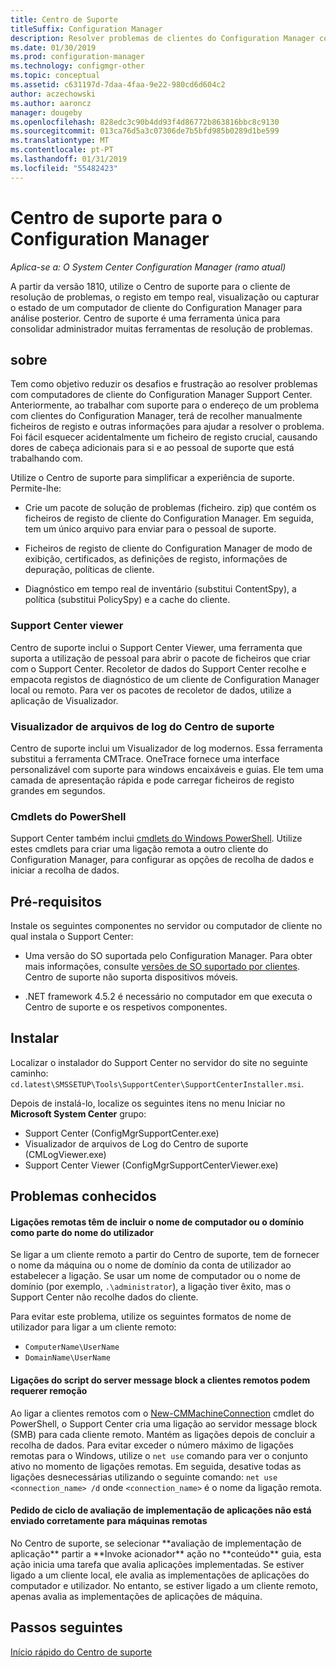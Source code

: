 ```yaml
---
title: Centro de Suporte
titleSuffix: Configuration Manager
description: Resolver problemas de clientes do Configuration Manager com o Centro de suporte.
ms.date: 01/30/2019
ms.prod: configuration-manager
ms.technology: configmgr-other
ms.topic: conceptual
ms.assetid: c631197d-7daa-4faa-9e22-980cd6d604c2
author: aczechowski
ms.author: aaroncz
manager: dougeby
ms.openlocfilehash: 828edc3c90b4dd93f4d86772b863816bbc8c9130
ms.sourcegitcommit: 013ca76d5a3c07306de7b5bfd985b0289d1be599
ms.translationtype: MT
ms.contentlocale: pt-PT
ms.lasthandoff: 01/31/2019
ms.locfileid: "55482423"
---
```

# <a name="support-center-for-configuration-manager"></a>Centro de suporte para o Configuration Manager

*Aplica-se a: O System Center Configuration Manager (ramo atual)*

<!--1357489--> A partir da versão 1810, utilize o Centro de suporte para o cliente de resolução de problemas, o registo em tempo real, visualização ou capturar o estado de um computador de cliente do Configuration Manager para análise posterior. Centro de suporte é uma ferramenta única para consolidar administrador muitas ferramentas de resolução de problemas. 



## <a name="about"></a>sobre 

Tem como objetivo reduzir os desafios e frustração ao resolver problemas com computadores de cliente do Configuration Manager Support Center. Anteriormente, ao trabalhar com suporte para o endereço de um problema com clientes do Configuration Manager, terá de recolher manualmente ficheiros de registo e outras informações para ajudar a resolver o problema. Foi fácil esquecer acidentalmente um ficheiro de registo crucial, causando dores de cabeça adicionais para si e ao pessoal de suporte que está trabalhando com.

Utilize o Centro de suporte para simplificar a experiência de suporte. Permite-lhe:

 - Crie um pacote de solução de problemas (ficheiro. zip) que contém os ficheiros de registo de cliente do Configuration Manager. Em seguida, tem um único arquivo para enviar para o pessoal de suporte.  

 - Ficheiros de registo de cliente do Configuration Manager de modo de exibição, certificados, as definições de registo, informações de depuração, políticas de cliente.  

 - Diagnóstico em tempo real de inventário (substitui ContentSpy), a política (substitui PolicySpy) e a cache do cliente.  


### <a name="support-center-viewer"></a>Support Center viewer

Centro de suporte inclui o Support Center Viewer, uma ferramenta que suporta a utilização de pessoal para abrir o pacote de ficheiros que criar com o Support Center. Recoletor de dados do Support Center recolhe e empacota registos de diagnóstico de um cliente de Configuration Manager local ou remoto. Para ver os pacotes de recoletor de dados, utilize a aplicação de Visualizador.


### <a name="support-center-log-file-viewer"></a>Visualizador de arquivos de log do Centro de suporte

Centro de suporte inclui um Visualizador de log modernos. Essa ferramenta substitui a ferramenta CMTrace. OneTrace fornece uma interface personalizável com suporte para windows encaixáveis e guias. Ele tem uma camada de apresentação rápida e pode carregar ficheiros de registo grandes em segundos.


### <a name="powershell-cmdlets"></a>Cmdlets do PowerShell

Support Center também inclui [cmdlets do Windows PowerShell](https://go.microsoft.com/fwlink/?linkid=397830). Utilize estes cmdlets para criar uma ligação remota a outro cliente do Configuration Manager, para configurar as opções de recolha de dados e iniciar a recolha de dados.



## <a name="prerequisites"></a>Pré-requisitos

Instale os seguintes componentes no servidor ou computador de cliente no qual instala o Support Center:

- Uma versão do SO suportada pelo Configuration Manager. Para obter mais informações, consulte [versões de SO suportado por clientes](/sccm/core/plan-design/configs/supported-operating-systems-for-clients-and-devices). Centro de suporte não suporta dispositivos móveis.  

- .NET framework 4.5.2 é necessário no computador em que executa o Centro de suporte e os respetivos componentes.  



## <a name="install"></a>Instalar

Localizar o instalador do Support Center no servidor do site no seguinte caminho: `cd.latest\SMSSETUP\Tools\SupportCenter\SupportCenterInstaller.msi`.

Depois de instalá-lo, localize os seguintes itens no menu Iniciar no **Microsoft System Center** grupo:  
- Support Center (ConfigMgrSupportCenter.exe)  
- Visualizador de arquivos de Log do Centro de suporte (CMLogViewer.exe)  
- Support Center Viewer (ConfigMgrSupportCenterViewer.exe)  



## <a name="known-issues"></a>Problemas conhecidos 

#### <a name="remote-connections-must-include-computer-name-or-domain-as-part-of-the-user-name"></a>Ligações remotas têm de incluir o nome de computador ou o domínio como parte do nome do utilizador
Se ligar a um cliente remoto a partir do Centro de suporte, tem de fornecer o nome da máquina ou o nome de domínio da conta de utilizador ao estabelecer a ligação. Se usar um nome de computador ou o nome de domínio (por exemplo, `.\administrator`), a ligação tiver êxito, mas o Support Center não recolhe dados do cliente. 

Para evitar este problema, utilize os seguintes formatos de nome de utilizador para ligar a um cliente remoto: 
- `ComputerName\UserName`  
- `DomainName\UserName`  

#### <a name="scripted-server-message-block-connections-to-remote-clients-might-require-removal"></a>Ligações do script do server message block a clientes remotos podem requerer remoção
Ao ligar a clientes remotos com o [New-CMMachineConnection](https://go.microsoft.com/fwlink/p/?linkid=390542) cmdlet do PowerShell, o Support Center cria uma ligação ao servidor message block (SMB) para cada cliente remoto. Mantém as ligações depois de concluir a recolha de dados. Para evitar exceder o número máximo de ligações remotas para o Windows, utilize o `net use` comando para ver o conjunto ativo no momento de ligações remotas. Em seguida, desative todas as ligações desnecessárias utilizando o seguinte comando: `net use <connection_name> /d` 
onde `<connection_name>` é o nome da ligação remota.

#### <a name="application-deployment-evaluation-cycle-request-isnt-sent-correctly-to-remote-machines"></a>Pedido de ciclo de avaliação de implementação de aplicações não está enviado corretamente para máquinas remotas
<!--2849356--> No Centro de suporte, se selecionar **avaliação de implementação de aplicação** partir a **Invoke acionador** ação no **conteúdo** guia, esta ação inicia uma tarefa que avalia aplicações implementadas. Se estiver ligado a um cliente local, ele avalia as implementações de aplicações do computador e utilizador. No entanto, se estiver ligado a um cliente remoto, apenas avalia as implementações de aplicações de máquina.


## <a name="next-steps"></a>Passos seguintes

[Início rápido do Centro de suporte](/sccm/core/support/support-center-quickstart)
